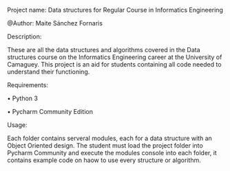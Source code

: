 Project name: Data structures for Regular Course in Informatics 
Engineering

@Author: Maite Sánchez Fornaris

  Description:

These are all the data structures and algorithms covered in the 
Data structures course on the Informatics Engineering career at 
the University of Camaguey. This project is an aid for students 
containing all code needed to understand their functioning.

  Requirements: 

• Python 3

• Pycharm Community Edition

  Usage:

Each folder contains serveral modules, each for a data structure 
with an Object Oriented design. The student must load the project 
folder into Pycharm Community and execute the modules console 
into each folder, it contains example code on haow to use every 
structure or algorithm.

